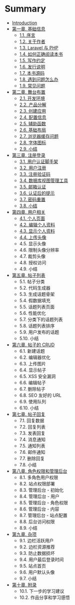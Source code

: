 # Summary

* [Introduction](README.md)
* [ 第一章. 基础信息](chapter1.md)
  * [1.1. 序言](chapter1/11-xu-yan.md)
  * [1.2. 关于作者](chapter1/12-guan-yu-zuo-zhe.md)
  * [1.3. Laravel 与 PHP](chapter1/13-laravel-yu-php.md)
  * [1.4. 如何正确阅读本书](chapter1/14-ru-he-zheng-que-yue-du-ben-shu.md)
  * [1.5. 写作约定](chapter1/15-xie-zuo-yue-ding.md)
  * [1.6. 发行说明](chapter1/16-fa-xing-shuo-ming.md)
  * [1.7. 本书源码](chapter1/17-ben-shu-yuan-ma.md)
  * [1.8. 遇到问题怎么办](chapter1/18-yu-dao-wen-ti-zen-yao-ban.md)
  * [1.9. 常见问题](chapter1/19-chang-jian-wen-ti.md)
* [第二章. 舞台布置](di-er-7ae0-wu-tai-bu-zhi.md)
  * [2.1. 开发环境](di-er-7ae0-wu-tai-bu-zhi/21-kai-fa-huan-jing.md)
  * [2.2. 产品分解](di-er-7ae0-wu-tai-bu-zhi/22-chan-pin-fen-jie.md)
  * [2.3. 创建应用](di-er-7ae0-wu-tai-bu-zhi/23-chuang-jian-ying-yong.md)
  * [2.4. 配置信息](di-er-7ae0-wu-tai-bu-zhi/24-pei-zhi-xin-xi.md)
  * [2.5. 辅助函数](di-er-7ae0-wu-tai-bu-zhi/25-fu-zhu-han-shu.md)
  * [2.6. 基础布局](di-er-7ae0-wu-tai-bu-zhi/26-ji-chu-bu-ju.md)
  * [2.7. 浏览器缓存问题](di-er-7ae0-wu-tai-bu-zhi/27-liu-lan-qi-huan-cun-wen-ti.md)
  * [2.8. 字体图标](di-er-7ae0-wu-tai-bu-zhi/28-zi-ti-tu-biao.md)
  * [2.9. 小结](di-er-7ae0-wu-tai-bu-zhi/29-xiao-jie.md)
* [第三章. 注册登录](di-san-7ae0-zhu-ce-deng-lu.md)
  * [3.1. 用户认证脚手架](di-san-7ae0-zhu-ce-deng-lu/31-yong-hu-ren-zheng-jiao-shou-jia.md)
  * [3.2. 用户注册](di-san-7ae0-zhu-ce-deng-lu/32-yong-hu-zhu-ce.md)
  * [3.3. 注册验证码](di-san-7ae0-zhu-ce-deng-lu/33-zhu-ce-yan-zheng-ma.md)
  * [3.4. 数据库视图管理工具](di-san-7ae0-zhu-ce-deng-lu/34-shu-ju-ku-shi-tu-guan-li-gong-ju.md)
  * [3.5. 邮箱认证](di-san-7ae0-zhu-ce-deng-lu/35-you-xiang-ren-zheng.md)
  * [3.6. 认证后的提示](di-san-7ae0-zhu-ce-deng-lu/36-ren-zheng-hou-de-ti-shi.md)
  * [3.7. 密码重置](di-san-7ae0-zhu-ce-deng-lu/37-mi-ma-zhong-zhi.md)
  * [3.8. 小结](di-san-7ae0-zhu-ce-deng-lu/38-xiao-jie.md)
* [第四章. 用户相关](di-si-7ae0-yong-hu-xiang-guan.md)
  * [4.1. 个人页面](di-si-7ae0-yong-hu-xiang-guan/41-ge-ren-ye-mian.md)
  * [4.2. 编辑个人资料](di-si-7ae0-yong-hu-xiang-guan/42-bian-ji-ge-ren-zi-liao.md)
  * [4.3. 显示个人资料](di-si-7ae0-yong-hu-xiang-guan/43-xian-shi-ge-ren-zi-liao.md)
  * [4.4. 上传头像](di-si-7ae0-yong-hu-xiang-guan/44-shang-chuan-tou-xiang.md)
  * 4.5. 显示头像
  * 4.6. 限制头像分辨率
  * 4.7. 裁剪头像
  * 4.8. 授权访问
  * 4.9. 小结
* [第五章. 帖子列表](di-wu-7ae0-tie-zi-lie-biao.md)
  * 5.1. 帖子分类
  * 5.2. 代码生成器
  * 5.3. 生成话题骨架
  * 5.4. 假数据填充
  * 5.5. 话题列表页面
  * 5.6. 性能优化
  * 5.7. 分类下的话题列表
  * 5.8. 话题列表排序
  * 5.9. 用户发布的话题
  * 5.10. 小结
* [第六章. 帖子的 CRUD](di-liu-7ae0-tie-zi-de-crud.md)
  * 6.1. 新建话题
  * 6.2. 编辑器优化
  * 6.3. 上传图片
  * 6.4. 显示帖子
  * 6.5. XSS 安全漏洞
  * 6.6. 编辑帖子
  * 6.7. 删除帖子
  * 6.8. SEO 友好的 URL
  * 6.9. 使用队列
  * 6.10. 小结
* [第七章. 帖子回复](di-qi-7ae0-tie-zi-hui-fu.md)
  * 7.1. 回复数据
  * 7.2. 回复列表
  * 7.3. 发表回复
  * 7.4. 消息通知
  * 7.5. 通知列表
  * 7.6. 邮件通知
  * 7.7. 删除回复
  * 7.8. 小结
* [第八章. 角色权限和管理后台](di-ba-7ae0-jiao-se-quan-xian-he-guan-li-hou-tai.md)
  * 8.1. 多角色用户权限
  * 8.2. 站点权限部署
  * 8.3. 管理后台 - 初始化
  * 8.4. 管理后台 - 用户
  * 8.5. 管理后台 - 角色权限
  * 8.6. 管理后台 - 内容
  * 8.7. 管理后台 - 站点配置
  * 8.8. 后台访问权限
  * 8.9. 小结
* [第九章. 杂项](di-jiu-7ae0-za-xiang.md)
  * 9.1. 边栏活跃用户
  * 9.2. 边栏资源推荐
  * 9.3. 防止数据损坏
  * 9.4. 用户最后登录时间
  * 9.5. 站点首页
  * 9.6. 用户默认头像
  * 9.7. 小结
* [第十章. 附录](di-shi-7ae0-fu-lu.md)
  * 10.1. 下一步的学习建议
  * 10.2. 作品分享和学习感悟

